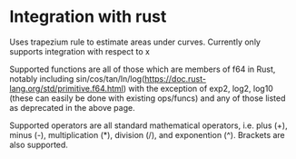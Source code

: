 # Integration with rust

Uses trapezium rule to estimate areas under curves. Currently only supports integration with respect to x

Supported functions are all of those which are members of f64 in Rust, notably including sin/cos/tan/ln/log(https://doc.rust-lang.org/std/primitive.f64.html) with the exception of exp2, log2, log10 (these can easily be done with existing ops/funcs) and any of those listed as deprecated in the above page.

Supported operators are all standard mathematical operators, i.e. plus (+), minus (-), multiplication (*), division (/), and exponention (^). Brackets are also supported.